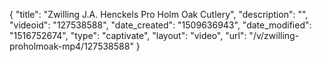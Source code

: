 {
    "title": "Zwilling J.A. Henckels Pro Holm Oak Cutlery",
    "description": "",
    "videoid": "127538588",
    "date_created": "1509636943",
    "date_modified": "1516752674",
    "type": "captivate",
    "layout": "video",
    "url": "\/v\/zwilling-proholmoak-mp4\/127538588"
}